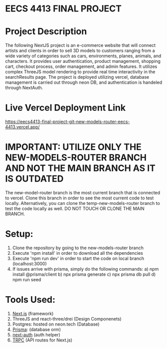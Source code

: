 # EECS 4413 FINAL PROJECT



# Project Description
The following NextJS project is an e-commerce website that will connect artists and clients in order to sell 3D models to customers ranging from a wide variety of categories such as cars, environments, planes, animals, and characters. It provides user authentication, product management, shopping cart, checkout process, order management, and admin features. It utilizes complex ThreeJS model rendering to provide real time interactivity in the searchResults page. The project is deployed utilizing vercel, database management is carried out through neon DB, and authentication is handeled through NextAuth.

# Live Vercel Deployment Link
https://eecs4413-final-project-git-new-models-router-eecs-4413.vercel.app/ 

# IMPORTANT: UTILIZE ONLY THE NEW-MODELS-ROUTER BRANCH AND NOT THE MAIN BRANCH AS IT IS OUTDATED

The new-model-router branch is the most current branch that is connected to vercel. Clone this branch in order to see the most current code to test locally. Alternatively, you can clone the temp-new-models-router branch to test the code locally as well. DO NOT TOUCH OR CLONE THE MAIN BRANCH.

# Setup:
1. Clone the repository by going to the new-models-router branch 
2. Execute 'npm install' in order to download all the dependencies
3. Execute 'npm run dev' in order to start the code on local branch (localhost:3000)
4. If issues arrive with prisma, simply do the following commands:
   a) npm install @prisma/client
   b) npx prisma generate
   c) npx prisma db pull
   d) npm run seed

# Tools Used: 
1. [Next.js](https://nextjs.org/docs) (framework)
2. ThreeJS and react-three/drei (Design Componenets)
3. Postgres: hosted on neon.tech (Database)
4. [Prisma](https://www.prisma.io/docs/orm/prisma-client/queries/crud): (database orm)
4. [next-auth](https://authjs.dev/getting-started) (auth helper)
5. [TRPC](https://trpc.io/docs/getting-started) (API routes for Next.js)
